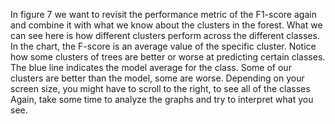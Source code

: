 <p class="text-font">
In figure 7 we want to revisit the performance metric of the F1-score again and combine it with what we know about the clusters in the forest. What we can see here is how different clusters perform across the different classes. In the chart, the F-score is an average value of the specific cluster.
Notice how some clusters of trees are better or worse at predicting certain classes. The blue line indicates the model average for the class. Some of our clusters are better than the model, some are worse. Depending on your screen size, you might have to scroll to the right, to see all of the classes
Again, take some time to analyze the graphs and try to interpret what you see.